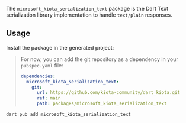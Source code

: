 The `microsoft_kiota_serialization_text` package is the Dart Text serialization library implementation to
handle `text/plain` responses.

## Usage

Install the package in the generated project:

> For now, you can add the git repository as a dependency in your `pubspec.yaml` file:
>
> ```yaml
> dependencies:
>   microsoft_kiota_serialization_text:
>     git:
>       url: https://github.com/kiota-community/dart_kiota.git
>       ref: main
>       path: packages/microsoft_kiota_serialization_text
> ```

```bash
dart pub add microsoft_kiota_serialization_text
```
